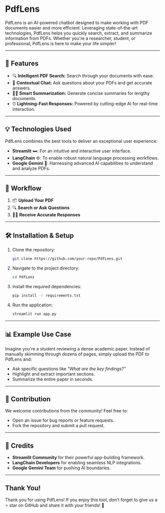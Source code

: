 #  PdfLens 

PdfLens is an AI-powered chatbot designed to make working with PDF documents easier and more efficient. Leveraging state-of-the-art technologies, PdfLens helps you quickly search, extract, and summarize information from PDFs. Whether you're a researcher, student, or professional, PdfLens is here to make your life simpler!

---

## 🚀 Features
- 🔍 **Intelligent PDF Search:** Search through your documents with ease.
- 💬 **Contextual Chat:** Ask questions about your PDFs and get accurate answers.
- 🕵️‍♂️ **Smart Summarization:** Generate concise summaries for lengthy documents.
- ⏰ **Lightning-Fast Responses:** Powered by cutting-edge AI for real-time interaction.

---

## 💡 Technologies Used

PdfLens combines the best tools to deliver an exceptional user experience:

- **Streamlit** 🛏️: For an intuitive and interactive user interface.
- **LangChain** ⚙️: To enable robust natural language processing workflows.
- **Google Gemini** 🌌: Harnessing advanced AI capabilities to understand and analyze PDFs.

---

## 🔄 Workflow

1. 📦 **Upload Your PDF**
2. 🔍 **Search or Ask Questions**
3. 🕵️‍♂️ **Receive Accurate Responses**

---

## 🛠️ Installation & Setup

1. Clone the repository:
   ```bash
   git clone https://github.com/your-repo/PdfLens.git
   ```

2. Navigate to the project directory:
   ```bash
   cd PdfLens
   ```

3. Install the required dependencies:
   ```bash
   pip install -r requirements.txt
   ```

4. Run the application:
   ```bash
   streamlit run app.py
   ```

---

## 📊 Example Use Case

Imagine you're a student reviewing a dense academic paper. Instead of manually skimming through dozens of pages, simply upload the PDF to PdfLens and:

- Ask specific questions like *"What are the key findings?"*
- Highlight and extract important sections.
- Summarize the entire paper in seconds.

---

## 📢 Contribution

We welcome contributions from the community! Feel free to:
- Open an issue for bug reports or feature requests.
- Fork the repository and submit a pull request.

---

## 🌟 Credits

- **Streamlit Community** for their powerful app-building framework.
- **LangChain Developers** for enabling seamless NLP integrations.
- **Google Gemini Team** for pushing AI boundaries.

---

##  Thank You!

Thank you for using PdfLens! If you enjoy this tool, don’t forget to give us a ⭐ star on GitHub and share it with your friends! 🎉

